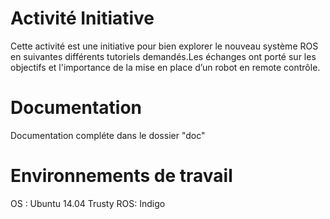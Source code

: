 Activité Initiative
=====================
Cette activité est une initiative pour bien explorer le nouveau système ROS en suivantes différents tutoriels demandés.Les échanges ont porté sur les objectifs  et l'importance de la mise en place d’un robot en remote contrôle. 



Documentation
=============

Documentation compléte dans le dossier "doc"



Environnements de travail
=========================

OS : Ubuntu 14.04 Trusty
ROS: Indigo 
